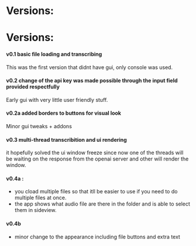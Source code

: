 # Versions:
# Versions:
#### v0.1 basic file loading and transcribing
This was the first version that didnt have gui, only console was used.

#### v0.2 change of the api key was made possible through the input field provided respectfully
Early gui with very little user friendly stuff.

#### v0.2a added borders to buttons for visual look
Minor gui tweaks + addons

#### v0.3 multi-thread transcribition and ui rendering
it hopefully solved the ui window freeze since now one of the threads will be waiting on the response from the openai server and other will render the window.

#### v0.4a : 
 - you cload multiple files so that itll be easier to use if you need to do multiple files at once.
 - the app shows what audio file are there in the folder and is able to select them in sideview.

#### v0.4b
 - minor change to the appearance including file buttons and extra text